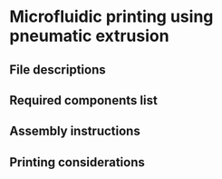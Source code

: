 # Microfluidic printing using pneumatic extrusion

## File descriptions

## Required components list

## Assembly instructions

## Printing considerations
